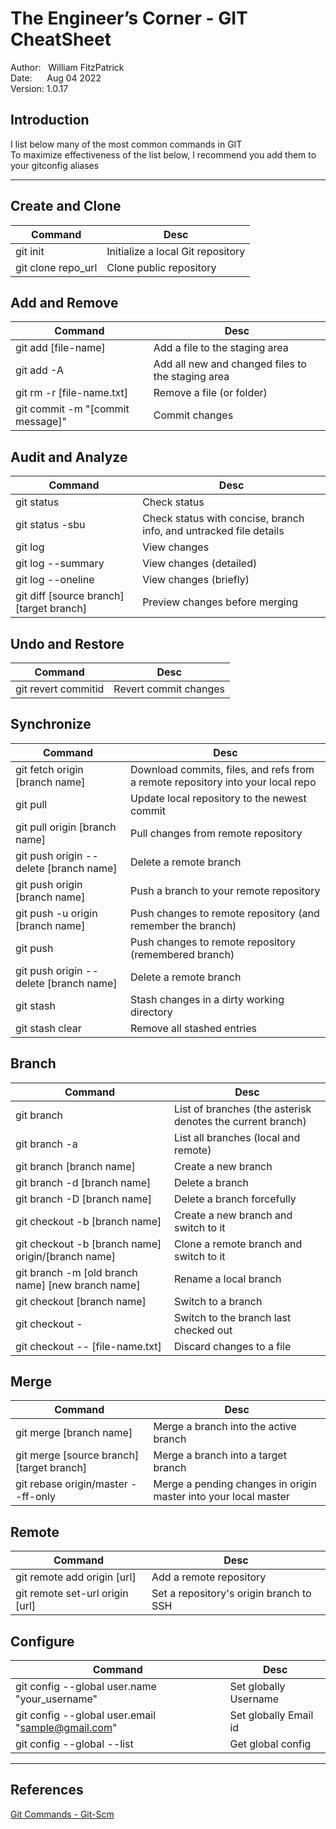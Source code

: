 # The Engineer’s Corner - GIT CheatSheet

Author: &nbsp; William FitzPatrick  
Date:&nbsp;  &nbsp; &nbsp; Aug 04 2022  
Version: 1.0.17  

## Introduction

I list below many of the most common commands in GIT  
To maximize effectiveness of the list below, I recommend you add them to your gitconfig aliases

---

## Create and Clone

| Command                                                         | Desc                                                                  |
|-----------------------------------------------------------------|-----------------------------------------------------------------------|
| git init                                                        | Initialize a local Git repository                                     |
| git clone repo_url                                              | Clone public repository                                               |

## Add and Remove

| Command                                                         | Desc                                                                  |
|-----------------------------------------------------------------|-----------------------------------------------------------------------|
| git add [file-name]                                             | Add a file to the staging area                                        |
| git add -A                                                      | Add all new and changed files to the staging area                     |
| git rm -r [file-name.txt]                                       | Remove a file (or folder)                                             |
| git commit -m "[commit message]"                                | Commit changes             

## Audit and Analyze                                          

| Command                                                         | Desc                                                                  |
|-----------------------------------------------------------------|-----------------------------------------------------------------------|
| git status                                                      | Check status                                                          |
| git status -sbu                                                 | Check status with concise, branch info, and untracked file details    |
| git log                                                         | View changes                                                          |
| git log --summary                                               | View changes (detailed)                                               |
| git log --oneline                                               | View changes (briefly)                                                |
| git diff [source branch] [target branch]                        | Preview changes before merging                                        |

## Undo and Restore  

| Command                                                         | Desc                                                                  |
|-----------------------------------------------------------------|-----------------------------------------------------------------------|
| git revert commitid                                             | Revert commit changes                                                 |

## Synchronize

| Command                                                         | Desc                                                                  |
|-----------------------------------------------------------------|-----------------------------------------------------------------------|
| git fetch origin [branch name]                                  | Download commits, files, and refs from a remote repository into your local repo |	    
| git pull                                                        | Update local repository to the newest commit                          |
| git pull origin [branch name]                                   | Pull changes from remote repository                                   |
| git push origin --delete [branch name]                          | Delete a remote branch                                                |
| git push origin [branch name]                                   | Push a branch to your remote repository                               |
| git push -u origin [branch name]                                | Push changes to remote repository (and remember the branch)           |
| git push                                                        | Push changes to remote repository (remembered branch)                 |
| git push origin --delete [branch name]                          | Delete a remote branch                                                |
| git stash                                                       | Stash changes in a dirty working directory                            |
| git stash clear                                                 | Remove all stashed entries                                            |

## Branch

| Command                                                         | Desc                                                                  |
|-----------------------------------------------------------------|-----------------------------------------------------------------------|
| git branch                                                      | List of branches (the asterisk denotes the current branch)            |
| git branch -a                                                   | List all branches (local and remote)                                  |
| git branch [branch name]                                        | Create a new branch                                                   |
| git branch -d [branch name]                                     | Delete a branch                                                       |
| git branch -D [branch name]                                     | Delete a branch forcefully                                            |
| git checkout -b [branch name]                                   | Create a new branch and switch to it                                  |
| git checkout -b [branch name] origin/[branch name]              | Clone a remote branch and switch to it                                |
| git branch -m [old branch name] [new branch name]               | Rename a local branch                                                 |
| git checkout [branch name]                                      | Switch to a branch                                                    |
| git checkout -                                                  | Switch to the branch last checked out                                 |
| git checkout -- [file-name.txt]                                 | Discard changes to a file                                             |

## Merge

| Command                                                         | Desc                                                                  |
|-----------------------------------------------------------------|-----------------------------------------------------------------------|
| git merge [branch name]                                         | Merge a branch into the active branch                                 |
| git merge [source branch] [target branch]                       | Merge a branch into a target branch                                   |
| git rebase origin/master --ff-only                              | Merge a pending changes in origin master into your local master                                   |


## Remote

| Command                                                         | Desc                                                                  |
|-----------------------------------------------------------------|-----------------------------------------------------------------------|
| git remote add origin [url]                                     | Add a remote repository                                               |
| git remote set-url origin [url]                                 | Set a repository's origin branch to SSH                               |

## Configure

| Command                                                         | Desc                                                                  |
|-----------------------------------------------------------------|-----------------------------------------------------------------------|
| git config --global user.name "your_username"                   | Set globally Username                                                 |
| git config --global user.email "sample@gmail.com"               | Set globally Email id                                                 |
| git config --global --list                                      | Get global config                                                     |

---

## References

[Git Commands - Git-Scm](https://www.git-scm.com)
